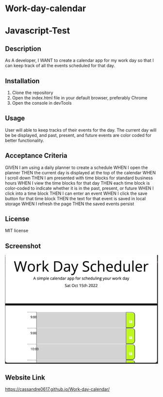 # Work-day-calendar

# Javascript-Test

## Description

As A developer, I WANT to create a calendar app for my work day so that I can keep track of all the events scheduled for that day.


## Installation

1. Clone the repository
2. Open the index.html file in your default browser, preferably Chrome
3. Open the console in devTools

## Usage

User will able to keep tracks of their events for the day. The current day will be be displayed, and past, present, and future events are color coded for better functionality.   

## Acceptance Criteria

GIVEN I am using a daily planner to create a schedule
WHEN I open the planner
THEN the current day is displayed at the top of the calendar
WHEN I scroll down
THEN I am presented with time blocks for standard business hours
WHEN I view the time blocks for that day
THEN each time block is color-coded to indicate whether it is in the past, present, or future
WHEN I click into a time block
THEN I can enter an event
WHEN I click the save button for that time block
THEN the text for that event is saved in local storage
WHEN I refresh the page
THEN the saved events persist

## License

MIT license

## Screenshot

![Website](./Develop/assets/scheduler.gif)

## Website Link

https://cassandre0617.github.io/Work-day-calendar/
